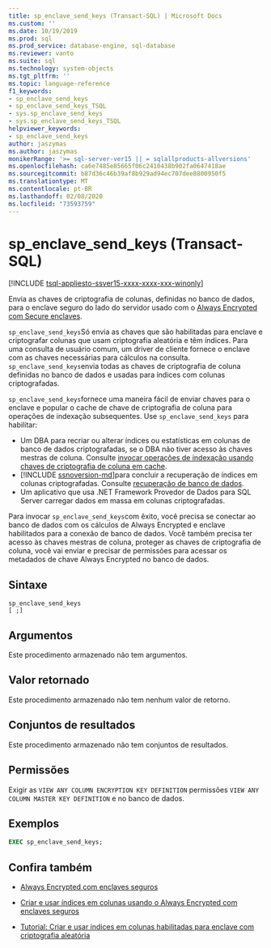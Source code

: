 ```yaml
---
title: sp_enclave_send_keys (Transact-SQL) | Microsoft Docs
ms.custom: ''
ms.date: 10/19/2019
ms.prod: sql
ms.prod_service: database-engine, sql-database
ms.reviewer: vanto
ms.suite: sql
ms.technology: system-objects
ms.tgt_pltfrm: ''
ms.topic: language-reference
f1_keywords:
- sp_enclave_send_keys
- sp_enclave_send_keys_TSQL
- sys.sp_enclave_send_keys
- sys.sp_enclave_send_keys_TSQL
helpviewer_keywords:
- sp_enclave_send_keys
author: jaszymas
ms.author: jaszymas
monikerRange: '>= sql-server-ver15 || = sqlallproducts-allversions'
ms.openlocfilehash: ca6e7485e85665f06c2410438b902fa0647418ae
ms.sourcegitcommit: b87d36c46b39af8b929ad94ec707dee8800950f5
ms.translationtype: MT
ms.contentlocale: pt-BR
ms.lasthandoff: 02/08/2020
ms.locfileid: "73593759"
---
```

# <a name="sp_enclave_send_keys-transact-sql"></a>sp_enclave_send_keys (Transact-SQL)
[!INCLUDE [tsql-appliesto-ssver15-xxxx-xxxx-xxx-winonly](../../includes/tsql-appliesto-ssver15-xxxx-xxxx-xxx-winonly.md)]

Envia as chaves de criptografia de colunas, definidas no banco de dados, para o enclave seguro do lado do servidor usado com o [Always Encrypted com Secure enclaves](../security/encryption/always-encrypted-enclaves.md).

`sp_enclave_send_keys`Só envia as chaves que são habilitadas para enclave e criptografar colunas que usam criptografia aleatória e têm índices. Para uma consulta de usuário comum, um driver de cliente fornece o enclave com as chaves necessárias para cálculos na consulta. `sp_enclave_send_keys`envia todas as chaves de criptografia de coluna definidas no banco de dados e usadas para índices com colunas criptografadas. 

`sp_enclave_send_keys`fornece uma maneira fácil de enviar chaves para o enclave e popular o cache de chave de criptografia de coluna para operações de indexação subsequentes. Use `sp_enclave_send_keys` para habilitar:
- Um DBA para recriar ou alterar índices ou estatísticas em colunas de banco de dados criptografadas, se o DBA não tiver acesso às chaves mestras de coluna. Consulte [invocar operações de indexação usando chaves de criptografia de coluna em cache](../security/encryption/always-encrypted-enclaves-create-use-indexes.md#invoke-indexing-operations-using-cached-column-encryption-keys).
- [!INCLUDE [ssnoversion-md](../../includes/ssnoversion-md.md)]para concluir a recuperação de índices em colunas criptografadas. Consulte [recuperação de banco de dados](../security/encryption/always-encrypted-enclaves.md#database-recovery).
- Um aplicativo que usa .NET Framework Provedor de Dados para SQL Server carregar dados em massa em colunas criptografadas.

Para invocar `sp_enclave_send_keys`com êxito, você precisa se conectar ao banco de dados com os cálculos de Always Encrypted e enclave habilitados para a conexão de banco de dados. Você também precisa ter acesso às chaves mestras de coluna, proteger as chaves de criptografia de coluna, você vai enviar e precisar de permissões para acessar os metadados de chave Always Encrypted no banco de dados. 

## <a name="syntax"></a>Sintaxe  
  
```
sp_enclave_send_keys
[ ;]  
```

## <a name="arguments"></a>Argumentos

Este procedimento armazenado não tem argumentos.

## <a name="return-value"></a>Valor retornado

Este procedimento armazenado não tem nenhum valor de retorno.
  
## <a name="result-sets"></a>Conjuntos de resultados

Este procedimento armazenado não tem conjuntos de resultados.
  
## <a name="permissions"></a>Permissões

 Exigir as `VIEW ANY COLUMN ENCRYPTION KEY DEFINITION` permissões `VIEW ANY COLUMN MASTER KEY DEFINITION` e no banco de dados.  
  
## <a name="examples"></a>Exemplos  
  
```sql
EXEC sp_enclave_send_keys;  
```

## <a name="see-also"></a>Confira também
- [Always Encrypted com enclaves seguros](../security/encryption/always-encrypted-enclaves.md) 
 
- [Criar e usar índices em colunas usando o Always Encrypted com enclaves seguros](../security/encryption/always-encrypted-enclaves-create-use-indexes.md)

- [Tutorial: Criar e usar índices em colunas habilitadas para enclave com criptografia aleatória](../security/tutorial-creating-using-indexes-on-enclave-enabled-columns-using-randomized-encryption.md)
